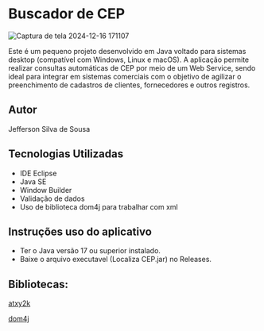 
# Buscador de CEP


![Captura de tela 2024-12-16 171107](https://github.com/user-attachments/assets/277b3535-992d-4f52-8886-36ecf54df070)


Este é um pequeno projeto desenvolvido em Java voltado para sistemas desktop (compatível com Windows, Linux e macOS). A aplicação permite realizar consultas automáticas de CEP por meio de um Web Service, sendo ideal para integrar em sistemas comerciais com o objetivo de agilizar o preenchimento de cadastros de clientes, fornecedores e outros registros.

## Autor

Jefferson Silva de Sousa

## Tecnologias Utilizadas

- IDE Eclipse
- Java SE 
- Window Builder
- Validação de dados
- Uso de biblioteca dom4j para trabalhar com xml


## Instruções uso do aplicativo

 - Ter o Java versão 17 ou superior instalado.
 - Baixe o arquivo executavel (Localiza CEP.jar) no Releases.
 
## Bibliotecas:

[atxy2k](https://atxy2k.github.io/RestrictedTextField/)

[dom4j](https://dom4j.github.io/)

